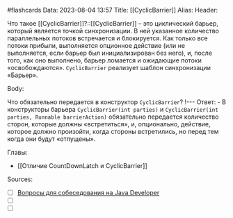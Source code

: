 #flashcards
Data: 2023-08-04 13:57
Title: [[CyclicBarrier]]
Alias:
Header:

Что такое [[CyclicBarrier]]?::[[CyclicBarrier]] – это циклический барьер, который является точкой синхронизации. В ней указанное количество параллельных потоков встречается и блокируется. Как только все потоки прибыли, выполняется опционное действие (или не выполняется, если барьер был инициализирован без него), и, после того, как оно выполнено, барьер ломается и ожидающие потоки «освобождаются». `CyclicBarrier` реализует шаблон синхронизации «Барьер».
<!--SR:!2023-11-03,10,710-->


Body:


Что обязательно передается в конструктор `CyclicBarrier`?
!---
Ответ:
	- В конструкторы барьера `CyclicBarrier(int parties)` и `CyclicBarrier(int parties, Runnable barrierAction)` обязательно передается количество сторон, которые должны «встретиться», и, опционально, действие, которое должно произойти, когда стороны встретились, но перед тем когда они будут «отпущены».
<!--SR:!2023-11-03,10,403-->



Главы:
- [[Отличие CountDownLatch и CyclicBarrier]]


Sources:
- [ ] [Вопросы для собеседования на Java Developer](https://github.com/enhorse/java-interview/blob/master/README.md#%D0%9E%D0%9E%D0%9F)
- [ ] []()
- [ ] []()

